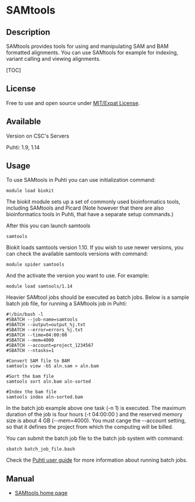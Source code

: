# SAMtools

## Description

SAMtools provides tools for using and manipulating SAM and BAM formatted alignments. 
You can use SAMtools for example for indexing, variant calling and viewing alignments.

[TOC]

## License

Free to use and open source under [MIT/Expat License](https://github.com/samtools/samtools/blob/develop/LICENSE).

## Available

Version on CSC's Servers

Puhti: 1.9, 1.14


## Usage

To use SAMtools in Puhti you can use initialization command:
```text
module load biokit
```

The biokit module sets up a set of commonly used bioinformatics tools, including SAMtools and Picard 
(Note however that there are also bioinformatics tools in Puhti, that have a separate setup commands.)

After this you can launch samtools
```
samtools
```
Biokit loads samtools version 1.10. If you wish to use newer versions, you can check the
available samtools versions with command:

```
module spider samtools
```
And the activate the version you want to use. For example:
```
module load samtools/1.14
```


Heavier SAMtool jobs should be executed as batch jobs. Below is a sample batch job file, 
for running a SAMtools job in Puhti:

```text
#!/bin/bash -l
#SBATCH --job-name=samtools
#SBATCH --output=output_%j.txt
#SBATCH --error=errors_%j.txt
#SBATCH --time=04:00:00
#SBATCH --mem=4000
#SBATCH --account=project_1234567
#SBATCH --ntasks=1

#Convert SAM file to BAM
samtools view -bS aln.sam > aln.bam

#Sort the bam file
samtools sort aln.bam aln-sorted

#Index the bam file
samtools index aln-sorted.bam
```
In the batch job example above one task (-n 1) is executed. The maximum duration of the job is four hours 
(-t 04:00:00 ) and the reserved memory size is about 4 GB (--mem=4000). You must cange the --account 
setting, so that it defines the project from which the computing will be billed.

You can submit the batch job file to the batch job system with command:
```text
sbatch batch_job_file.bash
```
Check the [Puhti user guide](../computing/running/getting-started.md) for more information about running batch jobs.


## Manual

-    [SAMtools home page](http://www.htslib.org/)

